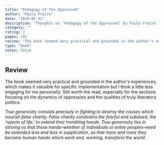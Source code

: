 ```yaml
---
title: "Pedagogy of the Oppressed"
author: "Paulo Freire"
date: "2019-05-31"
description: "Thoughts on 'Pedagogy of the Oppressed' by Paulo Freire."
category: ""
rating: 3
pages: 192
review: "The book seemed very practical and grounded in the author's experiences, which makes it valuable for specific implementation but I think a little less engaging for me personally. Still worth the read, especially for the sections focusing on the dynamics of oppression and the qualities of truly liberatory politics.<br/><br/><i>True generosity consists precisely in fighting to destroy the causes which nourish false charity. False charity constrains the fearful and subdued, the 'rejects of life,' to extend their trembling hands. True generosity lies in striving so that these hands–whether of individuals or entire peoples–need be extended less and less in supplication, so that more and more they become human hands which work and, working, transform the world.</i>"
type: "book"
notes: false
---
```


## Review

The book seemed very practical and grounded in the author's experiences, which makes it valuable for specific implementation but I think a little less engaging for me personally. Still worth the read, especially for the sections focusing on the dynamics of oppression and the qualities of truly liberatory politics.

_True generosity consists precisely in fighting to destroy the causes which nourish false charity. False charity constrains the fearful and subdued, the 'rejects of life,' to extend their trembling hands. True generosity lies in striving so that these hands–whether of individuals or entire peoples–need be extended less and less in supplication, so that more and more they become human hands which work and, working, transform the world._
